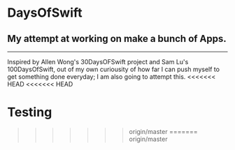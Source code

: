 # DaysOfSwift
## My attempt at working on make a bunch of Apps.
------
Inspired by Allen Wong's 30DaysOFSwift project and Sam Lu's 100DaysOfSwift, out of my own curiousity of how far I can push myself to get something done everyday; I am also going to attempt this.
<<<<<<< HEAD
<<<<<<< HEAD

Testing
=======
>>>>>>> origin/master
=======
>>>>>>> origin/master
